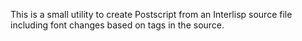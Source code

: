 This is a small utility to create Postscript from an Interlisp source file including font changes based on tags in the source.
